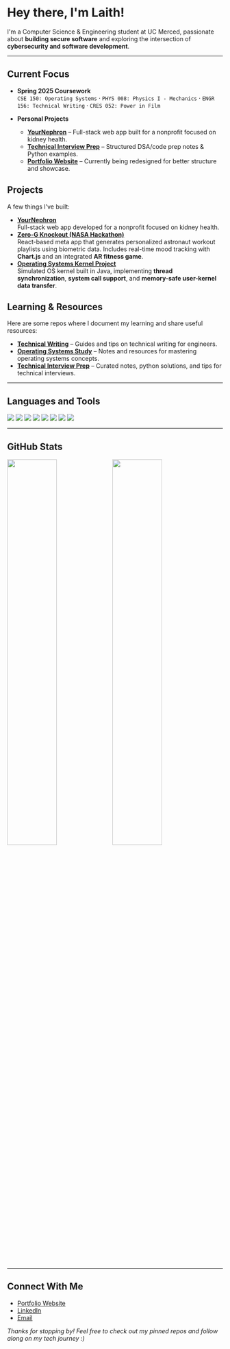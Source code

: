 # Hey there, I'm Laith!

I'm a Computer Science & Engineering student at UC Merced, passionate about **building secure software** and exploring the intersection of **cybersecurity and software development**.

---

## Current Focus

- **Spring 2025 Coursework**  
  `CSE 150: Operating Systems` · `PHYS 008: Physics I - Mechanics` · `ENGR 156: Technical Writing` · `CRES 052: Power in Film`

- **Personal Projects**  
  - [**YourNephron**](https://github.com/laithdarras/YourNephron) – Full-stack web app built for a nonprofit focused on kidney health.  
  - [**Technical Interview Prep**](https://github.com/laithdarras/technical_interview_prep/) – Structured DSA/code prep notes & Python examples.  
  - [**Portfolio Website**](https://laith.vercel.app/) – Currently being redesigned for better structure and showcase.

## Projects

A few things I’ve built:

- [**YourNephron**](https://github.com/laithdarras/YourNephron)  
  Full-stack web app developed for a nonprofit focused on kidney health.
- [**Zero-G Knockout (NASA Hackathon)**](https://github.com/laithdarras/Cosmic-Pioneers)  
  React-based meta app that generates personalized astronaut workout playlists using biometric data. Includes real-time mood tracking with **Chart.js** and an integrated **AR fitness game**.
- [**Operating Systems Kernel Project**](https://github.com/laithdarras/Operating-Systems-Kernel-Project)  
  Simulated OS kernel built in Java, implementing **thread synchronization**, **system call support**, and **memory-safe user-kernel data transfer**.

## Learning & Resources

Here are some repos where I document my learning and share useful resources:
- [**Technical Writing**](https://github.com/laithdarras/technical-writing/tree/main) – Guides and tips on technical writing for engineers.
- [**Operating Systems Study**](https://github.com/laithdarras/operating-systems-study) – Notes and resources for mastering operating systems concepts.
- [**Technical Interview Prep**](https://github.com/laithdarras/technical_interview_prep) – Curated notes, python solutions, and tips for technical interviews.

---

## Languages and Tools

<p align="left">
  <img src="https://img.shields.io/badge/Python-3776AB?style=for-the-badge&logo=python&logoColor=white"/>
  <img src="https://img.shields.io/badge/JavaScript-F7DF1E?style=for-the-badge&logo=javascript&logoColor=black"/>
  <img src="https://img.shields.io/badge/Node.js-339933?style=for-the-badge&logo=nodedotjs&logoColor=white"/>
  <img src="https://img.shields.io/badge/React-20232A?style=for-the-badge&logo=react&logoColor=61DAFB"/>
  <img src="https://img.shields.io/badge/Linux-FCC624?style=for-the-badge&logo=linux&logoColor=black"/>
  <img src="https://img.shields.io/badge/Docker-2496ED?style=for-the-badge&logo=docker&logoColor=white"/>
  <img src="https://img.shields.io/badge/Git-F05032?style=for-the-badge&logo=git&logoColor=white"/>
  <img src="https://img.shields.io/badge/Bash-121011?style=for-the-badge&logo=gnu-bash&logoColor=white"/>
</p>

---

## GitHub Stats

<p align="left">
  <img src="https://github-readme-stats.vercel.app/api?username=laithdarras&show_icons=true&theme=dark&count_private=true" width="48%" />
  <img src="https://github-readme-stats.vercel.app/api/top-langs/?username=laithdarras&layout=compact&theme=dark" width="48%" />
</p>

---

## Connect With Me

- [Portfolio Website](https://laithdarras.github.io)  
- [LinkedIn](https://linkedin.com/in/laith-darras/)  
- [Email](mailto:laith.s.darras@gmail.com)

_Thanks for stopping by! Feel free to check out my pinned repos and follow along on my tech journey :)_
